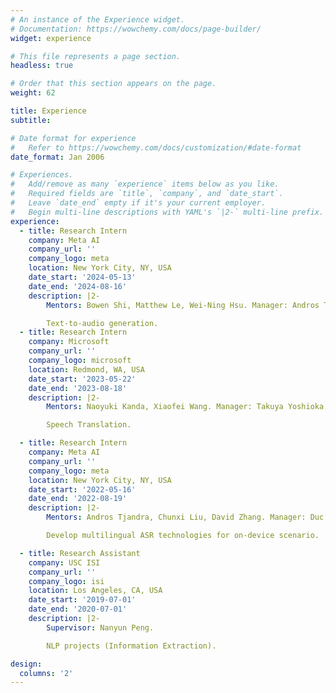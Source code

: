 ```yaml
---
# An instance of the Experience widget.
# Documentation: https://wowchemy.com/docs/page-builder/
widget: experience

# This file represents a page section.
headless: true

# Order that this section appears on the page.
weight: 62

title: Experience
subtitle:

# Date format for experience
#   Refer to https://wowchemy.com/docs/customization/#date-format
date_format: Jan 2006

# Experiences.
#   Add/remove as many `experience` items below as you like.
#   Required fields are `title`, `company`, and `date_start`.
#   Leave `date_end` empty if it's your current employer.
#   Begin multi-line descriptions with YAML's `|2-` multi-line prefix.
experience:
  - title: Research Intern
    company: Meta AI
    company_url: ''
    company_logo: meta
    location: New York City, NY, USA
    date_start: '2024-05-13'
    date_end: '2024-08-16'
    description: |2-
        Mentors: Bowen Shi, Matthew Le, Wei-Ning Hsu. Manager: Andros Tjandra (FAIR Audiobox team).

        Text-to-audio generation.
  - title: Research Intern
    company: Microsoft
    company_url: ''
    company_logo: microsoft
    location: Redmond, WA, USA
    date_start: '2023-05-22'
    date_end: '2023-08-18'
    description: |2-
        Mentors: Naoyuki Kanda, Xiaofei Wang. Manager: Takuya Yoshioka ([Cognitive Services Research Speech team](https://www.microsoft.com/en-us/research/group/speech-research-team/)).

        Speech Translation.

  - title: Research Intern
    company: Meta AI
    company_url: ''
    company_logo: meta
    location: New York City, NY, USA
    date_start: '2022-05-16'
    date_end: '2022-08-19'
    description: |2-
        Mentors: Andros Tjandra, Chunxi Liu, David Zhang. Manager: Duc Le, Ozlem Kalinli (AI Speech team). 

        Develop multilingual ASR technologies for on-device scenario.

  - title: Research Assistant
    company: USC ISI
    company_url: ''
    company_logo: isi
    location: Los Angeles, CA, USA
    date_start: '2019-07-01'
    date_end: '2020-07-01'
    description: |2-
        Supervisor: Nanyun Peng.

        NLP projects (Information Extraction).

design:
  columns: '2'
---
```

